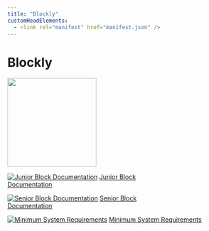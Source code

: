 ```yaml
---
title: "Blockly"
customHeadElements:
  - <link rel="manifest" href="manifest.json" />
---
```



<div className='docs_title'>
  <h1>Blockly</h1>
</div>

<div className='level2_main_image'>

  <img src="/img/CDPL/new-Blockly-logo.png" width="200px"/>

</div>

<div className='column_3_images'>

<div className='level_image_column'>

  <!-- [![What is Blockly?](/img/CDPL/what-is-icon.png)](/docs/CoDronePro_Lite/Blockly/What-is-Blockly)
  [What is Blockly?](/docs/CoDronePro_Lite/Blockly/What-is-Blockly) -->  

  <!-- [![Offline App Documentation](/img/CDPL/app-docu-icon.png)](/docs/CoDronePro_Lite/Blockly/Offline-App-Documentation)
  [Offline<br />App Documentation](/docs/CoDronePro_Lite/Blockly/Offline-App-Documentation) -->

  [![Junior Block Documentation](/img/CDPL/doc-app.png)](/docs/CoDronePro_Lite/Blockly/Junior-Block-Documentation)
  [Junior Block<br />Documentation](/docs/CoDronePro_Lite/Blockly/Junior-Block-Documentation)

  [![Senior Block Documentation](/img/CDPL/doc-app.png)](/docs/CoDronePro_Lite/Blockly/Senior-Block-Documentation)
  [Senior Block<br />Documentation](/docs/CoDronePro_Lite/Blockly/Senior-Block-Documentation) 

  <!-- [![Blockly Changelog](/img/CDPL/doc-app.png)](/docs/CoDronePro_Lite/Blockly/Blockly-Changelog)
  [Blockly Changelog](/docs/CoDronePro_Lite/Blockly/Blockly-Changelog) -->

  [![Minimum System Requirements](/img/CDPL/doc-app.png)](/docs/CoDronePro_Lite/Blockly/Minimum-System-Requirements)
  [Minimum System Requirements](/docs/CoDronePro_Lite/Blockly/Minimum-System-Requirements)

</div>

</div>


<div id='blank'></div>
